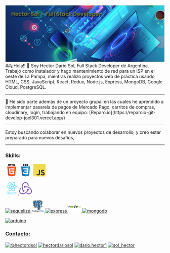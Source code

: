 <img src="./imagen/banner.png" style="max-width: 100%;">
##¡¡Hola!! 👋 Soy Hector Dario Sol, Full Stack Developer de Argentina. Trabajo como instalador y hago mantenimiento de red para un ISP en el oeste de La Pampa, mientras realizo proyectos web de práctica usando HTML, CSS, JavaScript, React, Redux, Node.js, Express, MongoDB, Google Cloud, PostgreSQL.
<hr>
🔭 He sido parte además de un proyecto grupal en las cuales he aprendido a implementar pasarela de pagos de Mercado Pago, carritos de compras, cloudinary, login, trabajando en equipo. [Reparo.io](https://reparoio-git-develop-joel301.vercel.app/)
<hr>
Estoy buscando colaborar en nuevos proyectos de desarrollo, y creo estar preparado para nuevos desafíos, 
<hr>
<h3 align="left">Skills:</h3>
<p align="left"> 

<a href="https://www.w3schools.com/html/" target="_blank" rel="html"> <img src="https://raw.githubusercontent.com/devicons/devicon/master/icons/html5/html5-original-wordmark.svg" alt="html5" width="40" height="40"/> </a> </a> <a href="https://www.w3schools.com/css/" target="_blank" rel="css"> <img src="https://raw.githubusercontent.com/devicons/devicon/master/icons/css3/css3-original-wordmark.svg" alt="css3" width="40" height="40"/> </a> <a href="https://developer.mozilla.org/en-US/docs/Web/JavaScript" target="_blank" rel="javascript"> <img src="https://raw.githubusercontent.com/devicons/devicon/master/icons/javascript/javascript-original.svg" alt="javascript" width="40" height="40"/> </a>
 
<a href="https://reactjs.org/" target="_blank" rel="noreferrer"> <img src="https://raw.githubusercontent.com/devicons/devicon/master/icons/react/react-original-wordmark.svg" alt="react" width="40" height="40"/> </a> <a href="https://redux.js.org" target="_blank" rel="noreferrer"> <img src="https://raw.githubusercontent.com/devicons/devicon/master/icons/redux/redux-original.svg" alt="redux" width="40" height="40"/> </a> 

<a href="https://sequelize.org/" target="_blank" rel="sequelize"> <img src="https://sequelize.org/img/logo.svg" alt="sequelize" width="40" height="40"/> <a href="https://www.postgresql.org" target="_blank" rel="postgresql"> <img src="https://raw.githubusercontent.com/devicons/devicon/master/icons/postgresql/postgresql-original-wordmark.svg" alt="postgresql" width="40" height="40"/> </a> <a href="https://expressjs.com" target="_blank" rel="express js"> <img src="https://user-images.githubusercontent.com/95602009/202618167-b4aa87e0-b73f-410e-8b0f-ccb46aab510a.png" alt="express" width="40" height="40"/> </a> <a href="https://nodejs.org" target="_blank" rel="node js"> <img src="https://raw.githubusercontent.com/devicons/devicon/master/icons/nodejs/nodejs-original-wordmark.svg" alt="nodejs" width="40" height="40"/> </a> <a href="https://www.mongodb.com/atlas/database" target="_blank" rel="mongodbatlas"> <img src="https://www.mongodb.com/assets/images/global/favicon.ico" alt="mongodb" width="40" height="40"/> 


<a href="https://www.arduino.cc/" target="_blank" rel="arduino"> <img src="https://cdn.worldvectorlogo.com/logos/arduino-1.svg" alt="arduino" width="40" height="40"/>
</p>

<h3 align="left">Contacto:</h3>
<p align="left">
<a href="https://twitter.com/@hectordsol" target="blank"><img align="center" src="https://raw.githubusercontent.com/rahuldkjain/github-profile-readme-generator/master/src/images/icons/Social/twitter.svg" alt="@hectordsol" height="30" width="40" /></a>
<a href="https://linkedin.com/in/hectordariosol" target="blank"><img align="center" src="https://raw.githubusercontent.com/rahuldkjain/github-profile-readme-generator/master/src/images/icons/Social/linked-in-alt.svg" alt="hectordariosol" height="30" width="40" /></a>
<a href="https://fb.com/dario.hector1" target="blank"><img align="center" src="https://raw.githubusercontent.com/rahuldkjain/github-profile-readme-generator/master/src/images/icons/Social/facebook.svg" alt="dario.hector1" height="30" width="40" /></a>
<a href="https://instagram.com/sol_hector" target="blank"><img align="center" src="https://raw.githubusercontent.com/rahuldkjain/github-profile-readme-generator/master/src/images/icons/Social/instagram.svg" alt="sol_hector" height="30" width="40" /></a>
</p>
